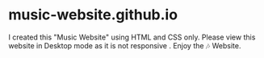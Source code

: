 # music-website.github.io
I created this "Music Website" using HTML and CSS only.
Please view this website in Desktop mode as it is not responsive .
Enjoy the 🎶 Website.
